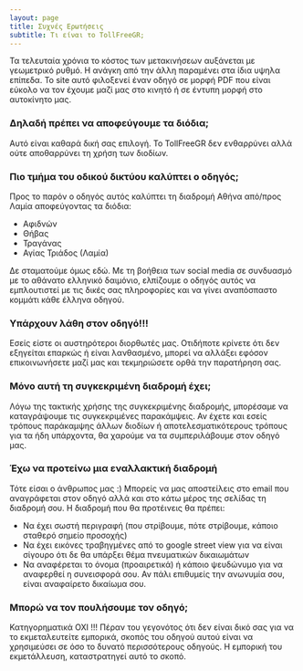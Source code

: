 ```yaml
---
layout: page
title: Συχνές Ερωτήσεις 
subtitle: Τι είναι το TollFreeGR;
---
```

Τα τελευταία χρόνια το κόστος των μετακινήσεων αυξάνεται με γεωμετρικό ρυθμό. Η ανάγκη από την άλλη παραμένει στα ίδια υψηλα επίπεδα. Το site αυτό φιλοξενεί έναν οδηγό σε μορφή PDF που είναι εύκολο να τον έχουμε μαζί μας στο κινητό ή σε έντυπη μορφή στο αυτοκίνητο μας.
 
### Δηλαδή πρέπει να αποφεύγουμε τα διόδια;

Αυτό είναι καθαρά δική σας επιλογή. Το TollFreeGR δεν ενθαρρύνει αλλά ούτε αποθαρρύνει τη χρήση των διοδίων.

### Πιο τμήμα του οδικού δικτύου καλύπτει ο οδηγός;

Προς το παρόν ο οδηγός αυτός καλύπτει τη διαδρομή Αθήνα από/προς Λαμία αποφεύγοντας τα διόδια:

- Αφιδνών
- Θήβας 
- Τραγάνας
- Αγίας Τριάδος (Λαμία)

Δε σταματούμε όμως εδώ. Με τη βοήθεια των social media σε συνδυασμό με το αθάνατο ελληνικό δαιμόνιο, ελπίζουμε ο οδηγός αυτός να εμπλουτιστεί με τις δικές σας πληροφορίες και να γίνει αναπόσπαστο κομμάτι κάθε έλληνα οδηγού.

### Υπάρχουν λάθη στον οδηγό!!!

Εσείς είστε οι αυστηρότεροι διορθωτές μας. Οτιδήποτε κρίνετε ότι δεν εξηγείται επαρκώς ή είναι λανθασμένο, μπορεί να αλλάξει εφόσον επικοινωνήσετε μαζί μας και τεκμηριώσετε ορθά την παρατήρηση σας.

### Μόνο αυτή τη συγκεκριμένη διαδρομή έχει;

Λόγω της τακτικής χρήσης της συγκεκριμένης διαδρομής, μπορέσαμε να καταγράψουμε τις συγκεκριμένες παρακάμψεις. Αν έχετε και εσείς τρόπους παράκαμψης άλλων διοδίων ή αποτελεσματικότερους τρόπους για τα ήδη υπάρχοντα, θα χαρούμε να τα συμπεριλάβουμε στον οδηγό μας.

### Έχω να προτείνω μια εναλλακτική διαδρομή

Τότε είσαι ο άνθρωπος μας :) Μπορείς να μας αποστείλεις στο email που αναγράφεται στον οδηγό αλλά και στο κάτω μέρος της σελίδας τη διαδρομή σου. Η διαδρομή που θα προτέινεις θα πρέπει:

- Να έχει σωστή περιγραφή (που στρίβουμε, πότε στρίβουμε, κάποιο σταθερό σημείο προσοχής)
- Να έχει εικόνες τραβηγμένες από το google street view για να είναι σίγουρο ότι δε θα υπάρξει θέμα πνευματικών δικαιωμάτων
- Να αναφέρεται το όνομα (προαιρετικά) ή κάποιο ψευδώνυμο για να αναφερθεί η συνεισφορά σου. Αν πάλι επιθυμείς την ανωνυμία σου, είναι αναφαίρετο δικαίωμα σου. 

### Μπορώ να τον πουλήσουμε τον οδηγό;

Κατηγορηματικά ΟΧΙ !!! Πέραν του γεγονότος ότι δεν είναι δικό σας για να το εκμεταλευτείτε εμπορικά, σκοπός του οδηγού αυτού είναι να χρησιμεύσει σε όσο το δυνατό περισσότερους οδηγούς. Η εμπορική του εκμετάλλευση, καταστρατηγεί αυτό το σκοπό.



